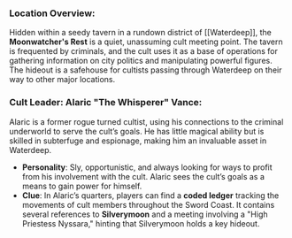 
### **Location Overview**:

Hidden within a seedy tavern in a rundown district of [[Waterdeep]], the **Moonwatcher's Rest** is a quiet, unassuming cult meeting point. The tavern is frequented by criminals, and the cult uses it as a base of operations for gathering information on city politics and manipulating powerful figures. The hideout is a safehouse for cultists passing through Waterdeep on their way to other major locations.

### **Cult Leader: Alaric "The Whisperer" Vance**:

Alaric is a former rogue turned cultist, using his connections to the criminal underworld to serve the cult’s goals. He has little magical ability but is skilled in subterfuge and espionage, making him an invaluable asset in Waterdeep.

- **Personality**: Sly, opportunistic, and always looking for ways to profit from his involvement with the cult. Alaric sees the cult’s goals as a means to gain power for himself.
- **Clue**: In Alaric’s quarters, players can find a **coded ledger** tracking the movements of cult members throughout the Sword Coast. It contains several references to **Silverymoon** and a meeting involving a "High Priestess Nyssara," hinting that Silverymoon holds a key hideout.
